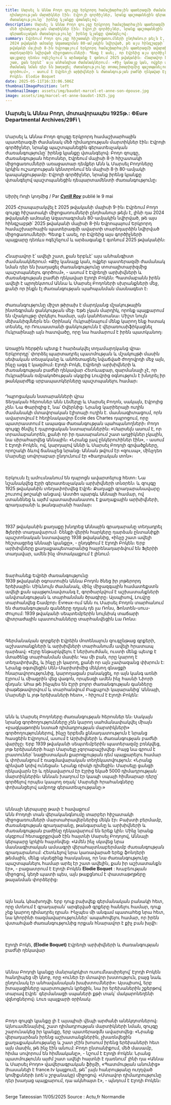 ```yaml
---
title: Մարսել և Աննա Բոդո զույգը Երկրորդ համաշխարհային պատերազմի ժամանակ մեծ
  դիմադրության մարտիկներ էին։ Էվրոյի գործիչներ, նրանք պաշտպանեցին գերատեսչական
  ժառանգությունը՝ իրենց կյանքը վտանգելով։
description: Մարսել և Աննա Բոդո զույգը Երկրորդ համաշխարհային պատերազմի ժամանակ
  մեծ դիմադրության մարտիկներ էին։ Էվրոյի գործիչներ, նրանք պաշտպանեցին
  գերատեսչական ժառանգությունը՝ իրենց կյանքը վտանգելով։
summary: Էվրեում Բոդո զույգը հիշատակի միջոցառումների ընդհանուր թելն է, լինի դա
  2024 թվականի ամռանը Ազատագրման 80-ամյակին նվիրված, թե այս հինգշաբթի՝ 2025
  թվականի մայիսի 8-ին Եվրոպայում Երկրորդ համաշխարհային պատերազմի ավարտի
  տարեդարձին նվիրված միջոցառումների։ Պետք է ասել, որ Էվրեից այս գործիչների
  պայքարը դեռևս ոգեշնչում և արձագանք է գտնում 2025 թվականին։ Հնարավոր է՝ ավելի
  շատ, քան երբևէ՝ այս անհանգիստ ժամանակներում։ «Քիչ կանայք կան, ովքեր պատերազմի
  ժամանակ նման դեր են խաղացել ժառանգությունը տոտալիտարիզմից պաշտպանելու
  գործում», - ասում է Էվրեոյի արխիվների և ժառանգության բաժնի ղեկավար Էլոդի
  Բոկեն։ Elodie Boquet
date: 2025-05-11T16:33:06.506Z
thumbnailImagePosition: left
thumbnailImage: assets/img/baudot-marcel-et-anne-son-épouse.jpg
image: assets/img/marcel-et-anne-baudot-1925.jpg
---
```

### Մարսել և Աննա Բոդո, մոտավորապես 1925թ.: ©Eure Departmental Archives/29Fi \

\
Մարսել և Աննա Բոդո զույգը Երկրորդ համաշխարհային պատերազմի ժամանակ մեծ դիմադրության մարտիկներ էին։ Էվրոյի գործիչներ, նրանք պաշտպանեցին գերատեսչական ժառանգությունը՝ իրենց կյանքը վտանգելով։  Բոդո զույգը, ժառանգության հերոսներ, Էվրեում մայիսի 8-ի հիշատակի միջոցառումների առաջատար դեմքեր Անն և Մարսել Բոդոները կրկին ուշադրության կենտրոնում են մայիսի 8-ի 80-ամյակի կապակցությամբ։ Էվրոյի գործիչներ, նրանք իրենց կյանքը վտանգելով պաշտպանեցին դեպարտամենտի ժառանգությունը։  \
\
\
  Սիրիլ Ռոյի կողմից / Par ***[Cyrill Roy](https://actu.fr/auteur/cyrill-roy)*** publié le 9 mai \
\
2025 Հրապարակվել է 2025 թվականի մայիսի 9-ին։   Էվրեում Բոդո զույգը հիշատակի միջոցառումների ընդհանուր թելն է, լինի դա 2024 թվականի ամռանը Ազատագրման 80-ամյակին նվիրված, թե այս հինգշաբթի՝ 2025 թվականի մայիսի 8-ին Եվրոպայում Երկրորդ համաշխարհային պատերազմի ավարտի տարեդարձին նվիրված միջոցառումների։ Պետք է ասել, որ Էվրեից այս գործիչների պայքարը դեռևս ոգեշնչում և արձագանք է գտնում 2025 թվականին։ \
\
\
Հնարավոր է՝ ավելի շատ, քան երբևէ՝ այս անհանգիստ ժամանակներում։ «Քիչ կանայք կան, ովքեր պատերազմի ժամանակ նման դեր են խաղացել ժառանգությունը տոտալիտարիզմից պաշտպանելու գործում», - ասում է Էվրեոյի արխիվների և ժառանգության բաժնի ղեկավար Էլոդի Բոկեն։  Պատմաբանն իրեն ավելի է պրոյեկտում Աննա և Մարսել Բոդոների սխրանքների մեջ, քանի որ ինքն էլ ժառանգության պահպանման մասնագետ է։  \
\
\
Ժառանգությունը միշտ թիրախ է մարդկանց մշակութային ինտեգրման ցանկության մեջ։ Եթե ​​չկան մարդիկ, որոնք պայքարում են մշակույթը փրկելու համար, այն կանհետանա։ Միշտ նույն մեխանիզմներն են։ Օրինակ՝ Ուկրաինայում մենք կարող ենք հստակ տեսնել, որ Ռուսաստանի ցանկությունն է վերառուսիֆիկացնել Ուկրաինայի այն հատվածը, որը նա համարում է իրեն պատկանող։ \
\
\
Առաջին հերթին պետք է հարձակվել տղամարդկանց վրա։ Երկրորդը՝ փորձել պարտադրել պատմության և մշակույթի մասին սեփական տեսլականը և անհետացնել նվաճված ժողովրդի մեջ այն, ինչը ազգ է կազմում։   Էլոդի Բոկե, Էվրեոյի արխիվների և ժառանգության բաժնի ղեկավար   Հետևաբար, զարմանալի չէ, որ Ուկրաինան ռմբակոծության սկզբից Լուվրից օգնություն է խնդրել իր թանկարժեք սրբապատկերները պաշտպանելու համար։

\
Դպրոցական նստարանների վրա\
Տեղական հերոսներ Անն Լեմերլը և Մարսել Բոդոն, սակայն, Էվրոյից չեն։ Նա Փարիզից է, նա՝ Օվերնից։ Նրանց կարիերայի ուղին ժամանակի մտավորական էլիտայի ուղին է. մասնագիտացում, որն ավարտվում է հեղինակավոր École des Chartes դպրոցում, որը պատրաստում է ապագա ժառանգության պահպանողների։ Բոդո զույգը ծնվել է դպրոցական նստարաններին։ «Մարսելն ասում է, որ տրամաբանորեն, քանի որ իր դասարանում շատ աղջիկներ չկային, նա սիրահարվեց Աննային։ «Նրանք լավ ընկերուհիներ էին», - ասում է Էլոդի Բոկեն, ով, կարդալով Աննի և Մարսել Բոդոյի գրվածքները, որոշակի ձևով ճանաչեց նրանց։ Աննան թվում էր «զուսպ», մինչդեռ Մարսելը սովորաբար ընդունում էր «ծաղրական տոն»։\
\
\
\
Երկուսն էլ ամուսնանում են դպրոցն ավարտելուց հետո։ Նա նշանակվեց Էյրի գերատեսչական արխիվների տնօրեն։ և զույգը 1925 թվականին տեղափոխվեց Էվրե։ Քաղաքի գրադարանավարը շուտով թոշակի անցավ։ Աստծո պարգև Աննայի համար, ով ստանձնեց և այժմ պատասխանատու է քաղաքային արխիվների, գրադարանի և թանգարանի համար։\
\
\
\
1937 թվականին քաղաքը խնդրեց Աննային գրադարանը տեղադրել Ֆլերիի տաղավարում։ Շենքի վերին հարկերը դարձան ընտանիքի պաշտոնական նստավայրը 1938 թվականից, «ինչը շատ ավելի հեշտացրեց Աննայի կյանքը», - ընդգծում է Էլոդի Բոկեն։ Երբ արխիվները քաղաքապետարանից հայրենադարձվում են Ֆլերիի տաղավար, ամեն ինչ մոտակայքում է լինում։\
\
\
\
Տարհանեք Եվրեի ժառանգությունը\
1939 թվականի օգոստոսին Աննա Բոդոն ծնեց իր յոթերորդ երեխային։ Միևնույն ժամանակ, մինչ միջազգային համատեքստն ավելի քան պայթյունավտանգ է, գործարկվում է աշխատանքների անվտանգության և տարհանման ծրագիրը։ Այսպիսով, Լուվրը տարհանվեց Շամբոր։ Évreux-ում Անն ու Մարսել Բոդոն տարհանում են ժառանգության գանձերը դղյակ դե լա Ռոնս, Ֆոնտեն-սուս-Ժույում: 1939 թվականի սեպտեմբերին նույնիսկ տաճարի վիտրաժային պատուհանները տարհանվեցին Լա Ռոնս։\
\
\
\
Գերմանական զորքերի Էվրեին մոտենալուն զուգընթաց գրքերի, աշխատանքների և արխիվների տարհանումն ավելի հրատապ դարձավ։ «Էյրը ենթարկվելու է ներխուժման, ուստի մենք պետք է մտածենք տարհանման մասին: Կա մի բան, որը կարող է տեղափոխվել, և ինչը չի կարող, քանի որ այն չափազանց փխրուն է: Նրանք օգտվեցին Սեն-Մարիտիմից մեկնող գնացքի հնարավորությունից, կարողացան բանակցել, որ այն կանգ առնի Էյրում և միացրին վեց վագոն, որպեսզի ամեն ինչ հասնի Նիորի զնդան: Ահա թե ինչպես են Էյրի բոլոր ժառանգության գանձերը փաթեթավորվում և տարհանվում Բաքպյուի կայարանից՝ Աննայի, Մարսելի և յոթ երեխաների հետ», - հիշում է Էլոդի Բոկեն:\
\
\
\
Անն և Մարսել Բոդոները ժառանգության հերոսներ են։ Սակայն նրանց գործողությունները չեն կարող սահմանափակվել միայն «բազկաթոռին նստած դիմադրության մարտիկների» գործողություններով, ինչը երբեմն քննադատություն է նրանց հասցեին Էվրոյում, ասում է Արխիվների և ժառանգության բաժնի վարիչը։ Երբ 1939 թվականի սեպտեմբերին պատերազմը բռնկվեց, յոթ երեխաների հայր Մարսելը չզորաբաշխվեց։ Բայց նա գրում է լրատուներ՝ նացիստական ​​​​քարոզչության դեմ պայքարելու համար և փոխանցում է ռազմավարական տեղեկատվություն: «Նրանք զինված կռիվ ունեցան։ Նրանք ռիսկի դիմեցին։ Մարսելը ցանցի ղեկավարն էր և ղեկավարում էր Էյրից եկած 5000 դիմադրության մարտիկներին։ Աննան խաղում էր կապի սպայի հիմնարար դերը՝ գործելով որպես կապող օղակ՝ Մարսելի հրահանգները փոխանցելով ամբողջ գերատեսչությանը։»\
\
\
\
Աննայի կերպարը թափ է հավաքում\
Անն Բոդոյի տան վերականգնումը տարբեր հիշատակի միջոցառումների մարտահրավերներից մեկն էր։ Բախտի բերմամբ, ժառանգության գրադարանը, թանգարանը և արխիվների և ժառանգության բաժինը ղեկավարում են երեք կին։ Մինչ նրանք սկզբում հետաքրքրված էին հայտնի Մարսել Բոդոյով, Աննայի կերպարը կրկին հայտնվեց։ «Ամեն ինչ սկսվեց նրա մասնագիտական ​​​​ամսագրի վերահայտնաբերմամբ ժառանգության գրադարանում: Հետևելով նրա կառավարած երեք ֆոնդերի թեմային, մենք սկսեցինք հասկանալ, որ նա ժառանգությունը պաշտպանելու համար արել էր շատ ավելին, քան իր աշխատանքն էր», - բացատրում է Էլոդի Բոկեն **Elodie Boquet** : Խաբեության միջոցով, կեղծ պատի պես, այն թաքցնում է փաստաթղթերը թալանման փորձերից։\
\
\
\
Այն նաև կձախողվի. երբ դուք բախվեք գերմանական բանակի հետ, որը մտնում է գրադարան՝ արգելված գրքերը հանելու համար, դուք չեք կարող դիմադրել դրան։ Ինչպես մի անգամ պատահեց նրա հետ, նա կհորինի ռազմավարություններ՝ ապահովելու համար, որ իրեն վստահված ժառանգությունից որքան հնարավոր է քիչ բան խլվի։\
\
\
\
Էլոդի Բոկե, **(Elodie Boquet)** Էվրեոյի արխիվների և ժառանգության բաժնի ղեկավար\
\
\
\
Աննա Բոդոյի կյանքը մանրակրկիտ ուսումնասիրելով՝ Էլոդի Բոկեն հանդիպեց մի կնոջ, որը «ուներ էր մտավոր խստություն, բայց նաև ընդունակ էր անհավանական խախտումների»։ Այսպիսով, երբ իտալացիները պարտություն կրեցին, նա իր երեխաներին շքերթով տարավ Էվրե՝ գերմանացի սպաների քթի տակ՝ մակարոնեղենի վզնոցներով։ Լուռ պայքարի օրինակ։\
\
\
\
Բոդո զույգի կյանքը լի է այսպիսի վեպի արժանի անեկդոտներով։ Այնուամենայնիվ, շատ դիմադրության մարտիկների նման, զույգը շարունակեց իր կյանքը, երբ պատերազմն ավարտվեց։ «Նրանք վերադարձան իրենց աշխատանքներին, չխառնվեցին քաղաքականությանը և շատ չէին խոսում իրենց երեխաների հետ այն մասին, թե ինչ էին անում: Բոդո ընտանիքում, մեծ մասամբ, հիմա սովորում են հիմնականը», - նշում է Էլոդի Բոկեն: Նրանց պատմությունն այժմ շատ ավելի հայտնի է դառնում՝ լինի դա «Աննա և Մարսել Բոդո» վավերագրական ֆիլմի, «Պատմության անունից» (հասանելի է france.tv կայքում), թե՞ լայն հանրությանը ուղղված կոմիքսների (տե՛ս շրջանակը) միջոցով։ «Մտավոր դիմադրությունը դեր խաղաց պայքարում, դա ակնհայտ է», - պնդում է Էլոդի Բոկեն։\
\
\
Serge Tateossian 11/05/2025 Source : Actu,fr Normandie